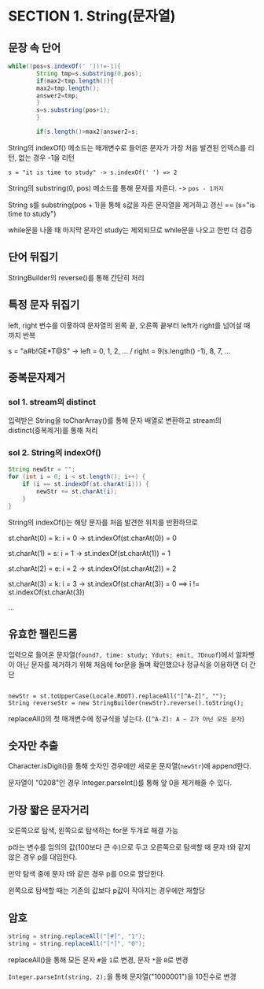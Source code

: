 # SECTION 1. String(문자열)

## 문장 속 단어

```java
while((pos=s.indexOf(' '))!=-1){
        String tmp=s.substring(0,pos);
        if(max2<tmp.length()){
        max2=tmp.length();
        answer2=tmp;
        }
        s=s.substring(pos+1);
        }

        if(s.length()>max2)answer2=s;
```

String의 indexOf() 메소드는 매개변수로 들어온 문자가 가장 처음 발견된 인덱스를 리턴, 없는 경우 -1을 리턴

`s = "it is time to study" -> s.indexOf(' ') => 2`

String의 substring(0, pos) 메소드를 통해 문자를 자른다. -> `pos - 1까지`

String s를 substring(pos + 1)을 통해 s값을 자른 문자열을 제거하고 갱신 == (s="is time to study")

while문을 나올 때 마지막 문자인 study는 제외되므로 while문을 나오고 한번 더 검증

## 단어 뒤집기

StringBuilder의 reverse()를 통해 간단히 처리

## 특정 문자 뒤집기

left, right 변수를 이욯하여 문자열의 왼쪽 끝, 오른쪽 끝부터 left가 right를 넘어설 때까지 반복

s = "a#b!GE*T@S" -> left = 0, 1, 2, ... / right = 9(s.length() -1), 8, 7, ...

## 중복문자제거

### sol 1. stream의 distinct

입력받은 String을 toCharArray()를 통해 문자 배열로 변환하고 stream의 distinct(중복제거)를 통해 처리

### sol 2. String의 indexOf()

```java
String newStr = "";
for (int i = 0; i < st.length(); i++) {
    if (i == st.indexOf(st.charAt(i))) {
        newStr += st.charAt(i);
    }
}
```

String의 indexOf()는 해당 문자를 처음 발견한 위치를 반환하므로

st.charAt(0) = k: i = 0 -> st.indexOf(st.charAt(0)) = 0

st.charAt(1) = s: i = 1 -> st.indexOf(st.charAt(1)) = 1

st.charAt(2) = e: i = 2 -> st.indexOf(st.charAt(2)) = 2

st.charAt(3) = k: i = 3 -> st.indexOf(st.charAt(3)) = 0 ==> i != st.indexOf(st.charAt(3))

...

## 유효한 팰린드롬

입력으로 들어온 문자열(`found7, time: study; Yduts; emit, 7Dnuof`)에서 알파벳이 아닌 문자를 제거하기 위해 처음에 for문을 돌며 확인했으나 정규식을 이용하면 더 간단

```

newStr = st.toUpperCase(Locale.ROOT).replaceAll("[^A-Z]", "");
String reverseStr = new StringBuilder(newStr).reverse().toString();

```

replaceAll()의 첫 매개변수에 정규식을 넣는다. (`[^A-Z]: A ~ Z가 아닌 모든 문자`)

## 숫자만 추출

Character.isDigit()을 통해 숫자인 경우에만 새로운 문자열(`newStr`)에 append한다.

문자열이 "0208"인 경우 Integer.parseInt()를 통해 앞 0을 제거해줄 수 있다.


## 가장 짧은 문자거리

오른쪽으로 탐색, 왼쪽으로 탐색하는 for문 두개로 해결 가능

p라는 변수를 임의의 값(100보다 큰 수)으로 두고 오른쪽으로 탐색할 때 문자 t와 같지 않은 경우 p를 대입한다.

만약 탐색 중에 문자 t와 같은 경우 p를 0으로 할당한다.

왼쪽으로 탐색할 때는 기존의 값보다 p값이 작아지는 경우에만 재할당

## 암호
```java
string = string.replaceAll("[#]", "1");
string = string.replaceAll("[*]", "0");

```

replaceAll()을 통해 모든 문자 `#`을 `1`로 변경, 문자 `*`을 `0`로 변경

`Integer.parseInt(string, 2);`을 통해 문자열("1000001")을 10진수로 변경


